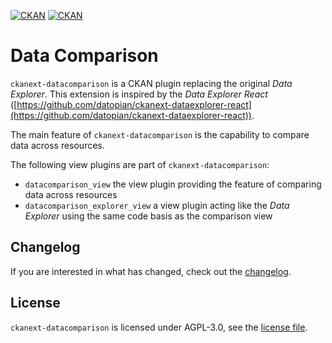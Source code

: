 [![CKAN](https://img.shields.io/badge/ckan-2.10-orange.svg?style=flat-square)](https://github.com/ckan/ckan/tree/2.8) [![CKAN](https://img.shields.io/badge/ckan-2.9-orange.svg?style=flat-square)](https://github.com/ckan/ckan/tree/2.9)

# Data Comparison

`ckanext-datacomparison` is a CKAN plugin replacing the original _Data Explorer_.
This extension is inspired by the _Data Explorer React_ ([https://github.com/datopian/ckanext-dataexplorer-react](https://github.com/datopian/ckanext-dataexplorer-react)).

The main feature of `ckanext-datacomparison` is the capability to compare data across resources.

The following view plugins are part of `ckanext-datacomparison`:
- `datacomparison_view` the view plugin providing the feature of comparing data across resources
- `datacomparison_explorer_view` a view plugin acting like the _Data Explorer_ using the same code basis as the comparison view

## Changelog

If you are interested in what has changed, check out the [changelog](CHANGELOG.md).

## License

`ckanext-datacomparison` is licensed under AGPL-3.0, see the [license file](LICENSE.md).

